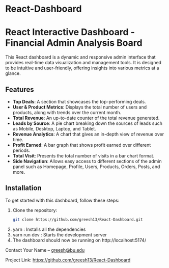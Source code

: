 # React-Dashboard

# React Interactive Dashboard - Financial Admin Analysis Board

This React dashboard is a dynamic and responsive admin interface that provides real-time data visualization and management tools. It is designed to be intuitive and user-friendly, offering insights into various metrics at a glance.

## Features

- **Top Deals**: A section that showcases the top-performing deals.
- **User & Product Metrics**: Displays the total number of users and products, along with trends over the current month.
- **Total Revenue**: An up-to-date counter of the total revenue generated.
- **Leads by Source**: A pie chart breaking down the sources of leads such as Mobile, Desktop, Laptop, and Tablet.
- **Revenue Analytics**: A chart that gives an in-depth view of revenue over time.
- **Profit Earned**: A bar graph that shows profit earned over different periods.
- **Total Visit**: Presents the total number of visits in a bar chart format.
- **Side Navigation**: Allows easy access to different sections of the admin panel such as Homepage, Profile, Users, Products, Orders, Posts, and more.


## Installation

To get started with this dashboard, follow these steps:

1. Clone the repository:
   ```sh
   git clone https://github.com/greesh13/React-Dashboard.git
2. yarn : Installs all the dependencies
3. yarn run dev : Starts the development server
4. The dashboard should now be running on  http://localhost:5174/


Contact
Your Name – greesh@bu.edu

Project Link: https://github.com/greesh13/React-Dashboard





